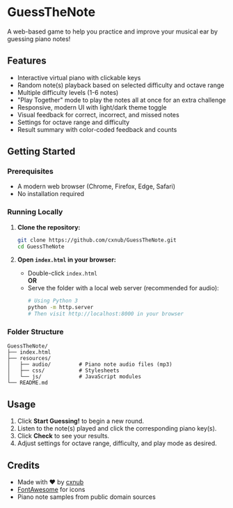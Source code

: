 # GuessTheNote

A web-based game to help you practice and improve your musical ear by guessing piano notes!

## Features

- Interactive virtual piano with clickable keys
- Random note(s) playback based on selected difficulty and octave range
- Multiple difficulty levels (1-6 notes)
- "Play Together" mode to play the notes all at once for an extra challenge
- Responsive, modern UI with light/dark theme toggle
- Visual feedback for correct, incorrect, and missed notes
- Settings for octave range and difficulty
- Result summary with color-coded feedback and counts

## Getting Started

### Prerequisites

- A modern web browser (Chrome, Firefox, Edge, Safari)
- No installation required

### Running Locally

1. **Clone the repository:**
   ```sh
   git clone https://github.com/cxnub/GuessTheNote.git
   cd GuessTheNote
   ```

2. **Open `index.html` in your browser:**
   - Double-click `index.html`  
   **OR**
   - Serve the folder with a local web server (recommended for audio):
     ```sh
     # Using Python 3
     python -m http.server
     # Then visit http://localhost:8000 in your browser
     ```

### Folder Structure

```
GuessTheNote/
├── index.html
├── resources/
│   ├── audio/         # Piano note audio files (mp3)
│   ├── css/           # Stylesheets
│   └── js/            # JavaScript modules
└── README.md
```

## Usage

1. Click **Start Guessing!** to begin a new round.
2. Listen to the note(s) played and click the corresponding piano key(s).
3. Click **Check** to see your results.
4. Adjust settings for octave range, difficulty, and play mode as desired.

## Credits

- Made with ❤️ by [cxnub](https://github.com/cxnub)
- [FontAwesome](https://fontawesome.com/) for icons
- Piano note samples from public domain sources

##